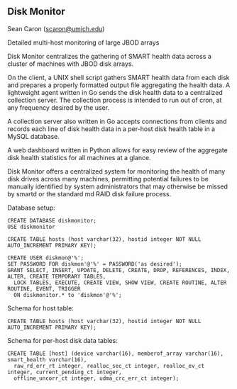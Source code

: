 Disk Monitor
------------
Sean Caron (scaron@umich.edu)

Detailed multi-host monitoring of large JBOD arrays

Disk Monitor centralizes the gathering of SMART health data across a cluster of machines with JBOD
disk arrays.

On the client, a UNIX shell script gathers SMART health data from each disk and prepares a properly
formatted output file aggregating the health data. A lightweight agent written in Go sends the disk
health data to a centralized collection server. The collection process is intended to run out of
cron, at any frequency desired by the user.

A collection server also written in Go accepts connections from clients and records each line of disk
health data in a per-host disk health table in a MySQL database.

A web dashboard written in Python allows for easy review of the aggregate disk health statistics for
all machines at a glance.

Disk Monitor offers a centralized system for monitoring the health of many disk drives across many
machines, permitting potential failures to be manually identified by system administrators that may
otherwise be missed by smartd or the standard md RAID disk failure process.

Database setup:

```
CREATE DATABASE diskmonitor;
USE diskmonitor

CREATE TABLE hosts (host varchar(32), hostid integer NOT NULL AUTO_INCREMENT PRIMARY KEY);

CREATE USER diskmon@'%';
SET PASSWORD FOR diskmon'@'%' = PASSWORD('as desired');
GRANT SELECT, INSERT, UPDATE, DELETE, CREATE, DROP, REFERENCES, INDEX, ALTER, CREATE TEMPORARY TABLES,
  LOCK TABLES, EXECUTE, CREATE VIEW, SHOW VIEW, CREATE ROUTINE, ALTER ROUTINE, EVENT, TRIGGER
  ON diskmonitor.* to 'diskmon'@'%';
```

Schema for host table:

```
CREATE TABLE hosts (host varchar(32), hostid integer NOT NULL AUTO_INCREMENT PRIMARY KEY);
```

Schema for per-host disk data tables:

```
CREATE TABLE [host] (device varchar(16), memberof_array varchar(16), smart_health varchar(16),
  raw_rd_err_rt integer, realloc_sec_ct integer, realloc_ev_ct integer, current_pending_ct integer,
  offline_uncorr_ct integer, udma_crc_err_ct integer);
```
